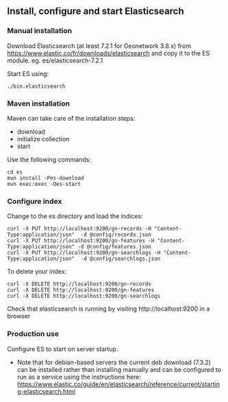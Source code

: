 ## Install, configure and start Elasticsearch

### Manual installation

Download Elasticsearch (at least 7.2.1 for Geonetwork 3.8.x) from https://www.elastic.co/fr/downloads/elasticsearch
and copy it to the ES module. eg. es/elasticsearch-7.2.1
 
Start ES using:

```
./bin.elasticsearch
```


### Maven installation

Maven can take care of the installation steps:
* download
* initialize collection
* start

Use the following commands:

```
cd es
mvn install -Pes-download
mvn exec:exec -Des-start
```

### Configure index

Change to the es directory and load the indices:

```
curl -X PUT http://localhost:9200/gn-records -H "Content-Type:application/json"  -d @config/records.json
curl -X PUT http://localhost:9200/gn-features -H "Content-Type:application/json" -d @config/features.json
curl -X PUT http://localhost:9200/gn-searchlogs -H "Content-Type:application/json"  -d @config/searchlogs.json
```
To delete your index:

```
curl -X DELETE http://localhost:9200/gn-records
curl -X DELETE http://localhost:9200/gn-features
curl -X DELETE http://localhost:9200/gn-searchlogs
```
 Check that elasticsearch is running by visiting http://localhost:9200 in a browser


### Production use

Configure ES to start on server startup.

 * Note that for debian-based servers the current deb download (7.3.2) can be installed rather than installing manually and can be configured to run as a service using the instructions here: https://www.elastic.co/guide/en/elasticsearch/reference/current/starting-elasticsearch.html

